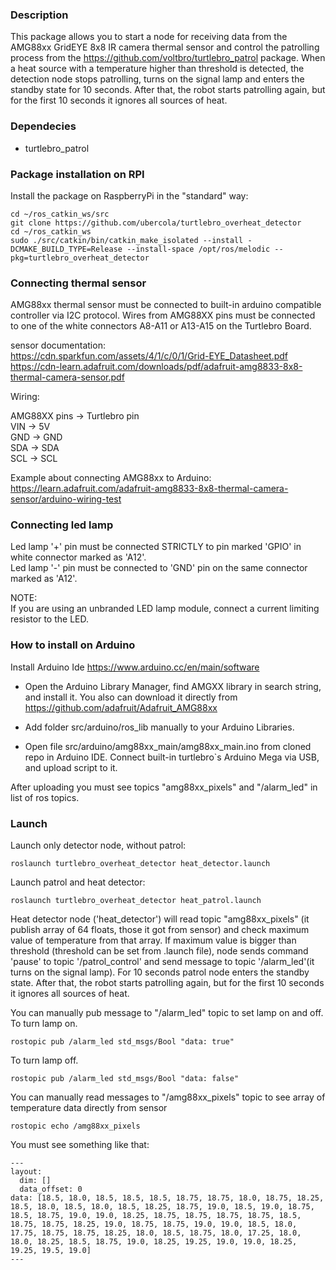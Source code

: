 
### Description

This package allows you to start a node for receiving data from the AMG88xx GridEYE 8x8 IR camera thermal sensor and control the patrolling process from the https://github.com/voltbro/turtlebro_patrol package.  When a heat source with a temperature higher than threshold is detected, the detection node stops patrolling, turns on the signal lamp and enters the standby state for 10 seconds. After that, the robot starts patrolling again, but for the first 10 seconds it ignores all sources of heat.


### Dependecies

- turtlebro_patrol  

### Package installation on RPI

Install the package on RaspberryPi in the "standard" way:

```
cd ~/ros_catkin_ws/src
git clone https://github.com/ubercola/turtlebro_overheat_detector
cd ~/ros_catkin_ws
sudo ./src/catkin/bin/catkin_make_isolated --install -DCMAKE_BUILD_TYPE=Release --install-space /opt/ros/melodic --pkg=turtlebro_overheat_detector
```

### Connecting thermal sensor

AMG88xx thermal sensor   must be connected to built-in arduino compatible controller via I2C protocol. Wires from AMG88XX pins must be connected to one of the white connectors A8-A11 or A13-A15 on the Turtlebro Board.

sensor documentation:  
https://cdn.sparkfun.com/assets/4/1/c/0/1/Grid-EYE_Datasheet.pdf  
https://cdn-learn.adafruit.com/downloads/pdf/adafruit-amg8833-8x8-thermal-camera-sensor.pdf  

Wiring:  

AMG88XX pins -> Turtlebro pin  
VIN -> 5V  
GND -> GND  
SDA -> SDA  
SCL -> SCL  

Example about connecting AMG88xx to Arduino:  
https://learn.adafruit.com/adafruit-amg8833-8x8-thermal-camera-sensor/arduino-wiring-test  


### Connecting led lamp

Led lamp '+' pin must be connected STRICTLY to pin marked 'GPIO' in  white connector marked as 'A12'.   
Led lamp '-' pin must be connected to 'GND' pin on the same connector marked as 'A12'.  

NOTE:  
If you are using an unbranded LED lamp module, connect a current limiting resistor to the LED.  

### How to install on Arduino

Install Arduino Ide https://www.arduino.cc/en/main/software  
 - Open the Arduino Library Manager, find AMGXX library in search string, and install it. You also can download it directly from https://github.com/adafruit/Adafruit_AMG88xx  

 - Add folder src/arduino/ros_lib manually to your Arduino Libraries.

 - Open file src/arduino/amg88xx_main/amg88xx_main.ino from cloned repo in Arduino IDE. 
Connect built-in turtlebro`s Arduino Mega via USB, and upload script to it.

After uploading you must see topics "amg88xx_pixels" and "/alarm_led" in list of ros topics.

### Launch

Launch only detector node, without patrol:
```
roslaunch turtlebro_overheat_detector heat_detector.launch
```

Launch patrol and heat detector:
```
roslaunch turtlebro_overheat_detector heat_patrol.launch
```

Heat detector node ('heat_detector') will read topic "amg88xx_pixels" (it publish array of 64 floats, those it got from sensor) and check maximum value of temperature from that array. If maximum value is bigger than threshold (threshold can be set from .launch file), node sends command 'pause' to topic '/patrol_control' and send message to topic '/alarm_led'(it turns on the signal lamp). For 10 seconds patrol node enters the standby state. After that, the robot starts patrolling again, but for the first 10 seconds it ignores all sources of heat.

You can manually pub message to "/alarm_led" topic to set lamp on and off.  
To turn lamp on.  
```
rostopic pub /alarm_led std_msgs/Bool "data: true"   
```
To turn lamp off.  
```
rostopic pub /alarm_led std_msgs/Bool "data: false"   
```

You can manually read messages to "/amg88xx_pixels" topic to see array of temperature data directly from sensor  
```
rostopic echo /amg88xx_pixels  

```
You must see something like that:
```
---
layout: 
  dim: []
  data_offset: 0
data: [18.5, 18.0, 18.5, 18.5, 18.5, 18.75, 18.75, 18.0, 18.75, 18.25, 18.5, 18.0, 18.5, 18.0, 18.5, 18.25, 18.75, 19.0, 18.5, 19.0, 18.75, 18.5, 18.75, 19.0, 19.0, 18.25, 18.75, 18.75, 18.75, 18.75, 18.5, 18.75, 18.75, 18.25, 19.0, 18.75, 18.75, 19.0, 19.0, 18.5, 18.0, 17.75, 18.75, 18.75, 18.25, 18.0, 18.5, 18.75, 18.0, 17.25, 18.0, 18.0, 18.25, 18.5, 18.75, 19.0, 18.25, 19.25, 19.0, 19.0, 18.25, 19.25, 19.5, 19.0]
---

```
